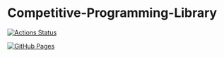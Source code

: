 # Competitive-Programming-Library

[![Actions Status](https://github.com/Fu-L/cp-library/workflows/verify/badge.svg)](https://github.com/Fu-L/cp-library/actions)

[![GitHub Pages](https://img.shields.io/static/v1?label=GitHub+Pages&message=+&color=brightgreen&logo=github)](https://Fu-L.github.io/cp-library/)
